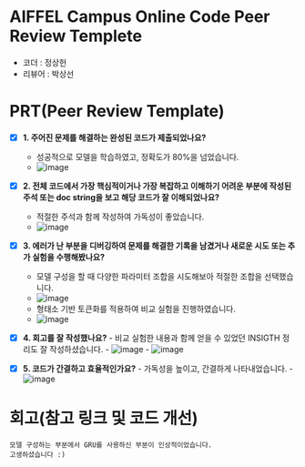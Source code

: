 # AIFFEL Campus Online Code Peer Review Templete
- 코더 : 정상헌
- 리뷰어 : 박상선


# PRT(Peer Review Template)
- [x]  **1. 주어진 문제를 해결하는 완성된 코드가 제출되었나요?**
    - 성공적으로 모델을 학습하였고, 정확도가 80%을 넘었습니다.
    - ![image](https://github.com/user-attachments/assets/1dc229a2-8640-4cef-9289-340b7811ae72)

    
- [x]  **2. 전체 코드에서 가장 핵심적이거나 가장 복잡하고 이해하기 어려운 부분에 작성된 
주석 또는 doc string을 보고 해당 코드가 잘 이해되었나요?**
    - 적절한 주석과 함께 작성하여 가독성이 좋았습니다.
    - ![image](https://github.com/user-attachments/assets/3788541a-c203-42a0-b7ed-aae4b7cf4dae)

        
- [x]  **3. 에러가 난 부분을 디버깅하여 문제를 해결한 기록을 남겼거나
새로운 시도 또는 추가 실험을 수행해봤나요?**
    - 모델 구성을 할 때 다양한 파라미터 조합을 시도해보아 적절한 조합을 선택했습니다.
    - ![image](https://github.com/user-attachments/assets/9498d228-5993-43c8-9517-76b7ddfb2727)
    - 형태소 기반 토큰화를 적용하여 비교 실험을 진행하였습니다.
    - ![image](https://github.com/user-attachments/assets/9e1aba3a-b201-4d5a-b8b4-bcb9a51ea3fa)


        
- [x]  **4. 회고를 잘 작성했나요?**
        - 비교 실험한 내용과 함께 얻을 수 있었던 INSIGTH 정리도 잘 작성하셨습니다.
        - ![image](https://github.com/user-attachments/assets/5b2a6f1d-7599-4b14-8a83-12f7208eb66c)
        - ![image](https://github.com/user-attachments/assets/20be1999-a5cd-48ff-82dd-63b9dc9e1e22)

        
- [x]  **5. 코드가 간결하고 효율적인가요?**
        - 가독성을 높이고, 간결하게 나타내었습니다.
        - ![image](https://github.com/user-attachments/assets/fa3d40ab-e3e5-4ed7-aabe-d60533f92b1e)



# 회고(참고 링크 및 코드 개선)
```
모델 구성하는 부분에서 GRU를 사용하신 부분이 인상적이었습니다.
고생하셨습니다 :)
```
